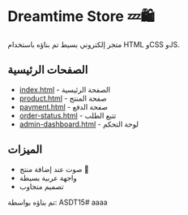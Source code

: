 # Dreamtime Store 💤🛍️

متجر إلكتروني بسيط تم بناؤه باستخدام HTML وCSS وJS.

## الصفحات الرئيسية
- [index.html](index.html) - الصفحة الرئيسية
- [product.html](product.html) - صفحة المنتج
- [payment.html](payment.html) - صفحة الدفع
- [order-status.html](order-status.html) - تتبع الطلب
- [admin-dashboard.html](admin-dashboard.html) - لوحة التحكم

## الميزات
- صوت عند إضافة منتج 🎵
- واجهة عربية بسيطة
- تصميم متجاوب

تم بناؤه بواسطة: ASDT15#   a a a a  
 